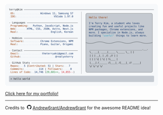 <a href="https://terry.is-a.dev">
  <picture>
    <source media="(prefers-color-scheme: dark)" srcset="https://raw.githubusercontent.com/realyoterry/realyoterry/main/dark_mode.svg">
    <img alt="Terry Kim's GitHub Profile README" src="https://raw.githubusercontent.com/realyoterry/realyoterry/main/light_mode.svg">
  </picture>
</a>

[Click here for my portfolio!](https://terry.is-a.dev)

---

<div align="left">Credits to‎ ‎ <a href="https://github.com"><picture><source media="(prefers-color-scheme: dark)" srcset="https://raw.githubusercontent.com/realyoterry/realyoterry/main/public/github-dark.svg"><img width="15px" alt="GitHub Logo" src="https://raw.githubusercontent.com/realyoterry/realyoterry/main/public/github.svg"></picture></a> <a href="https://github.com/Andrew6rant/Andrew6rant">Andrew6rant/Andrew6rant</a> for the awesome README idea!</div>
